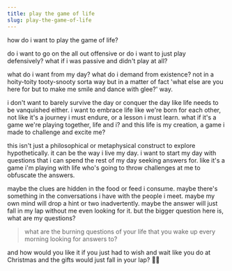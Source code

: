 ```yaml
---
title: play the game of life
slug: play-the-game-of-life
---
```


how do i want to play the game of life? 

do i want to go on the all out offensive or do i want to just play defensively? what if i was passive and didn't play at all?

what do i want from my day? what do i demand from existence? not in a hoity-toity tooty-snooty sorta way but in a matter of fact 'what else are you here for but to make me smile and dance with glee?' way. 

i don't want to barely survive the day or conquer the day like life needs to be vanquished either. i want to embrace life like we're born for each other, not like it's a journey i must endure, or a lesson i must learn. what if it's a game we're playing together, life and i? and this life is my creation, a game i made to challenge and excite me?

this isn't just a philosophical or metaphysical construct to explore hypothetically. it can be the way i live my day. i want to start my day with questions that i can spend the rest of my day seeking answers for. like it's a game i'm playing with life who's going to throw challenges at me to obfuscate the answers. 

maybe the clues are hidden in the food or feed i consume. maybe there's something in the conversations i have with the people i meet. maybe my own mind will drop a hint or two inadvertently. maybe the answer will just fall in my lap without me even looking for it. but the bigger question here is, what are my questions?

> what are the burning questions of your life that you wake up every morning looking for answers to?

and how would you like it if you just had to wish and wait like you do at Christmas and the gifts would just fall in your lap? 🎁🎄 